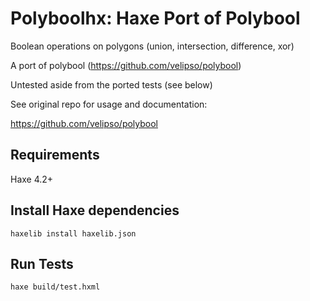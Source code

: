 # Polyboolhx: Haxe Port of Polybool

Boolean operations on polygons (union, intersection, difference, xor)

A port of polybool (https://github.com/velipso/polybool) 

Untested aside from the ported tests (see below)

See original repo for usage and documentation:

https://github.com/velipso/polybool

## Requirements

Haxe 4.2+

## Install Haxe dependencies

    haxelib install haxelib.json

## Run Tests

    haxe build/test.hxml

